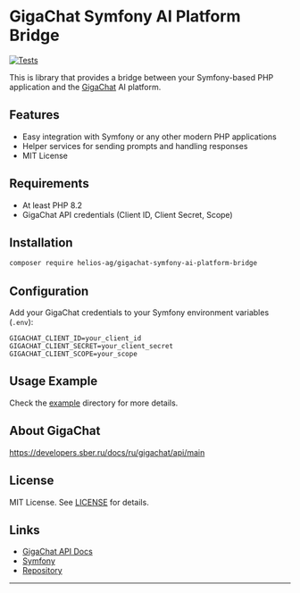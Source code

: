 # GigaChat Symfony AI Platform Bridge
[![Tests](https://github.com/helios-ag/gigachat-symfony-ai-platform-bridge/actions/workflows/tests.yaml/badge.svg)](https://github.com/helios-ag/gigachat-symfony-ai-platform-bridge/actions/workflows/tests.yaml)


This is library that provides a bridge between your Symfony-based PHP application and the [GigaChat](https://developers.sber.ru/docs/ru/gigachat/api/main) AI platform.

## Features

- Easy integration with Symfony or any other modern PHP applications
- Helper services for sending prompts and handling responses
- MIT License

## Requirements

- At least PHP 8.2
- GigaChat API credentials (Client ID, Client Secret, Scope)

## Installation

```bash
composer require helios-ag/gigachat-symfony-ai-platform-bridge
```

## Configuration

Add your GigaChat credentials to your Symfony environment variables (`.env`):

```dotenv
GIGACHAT_CLIENT_ID=your_client_id
GIGACHAT_CLIENT_SECRET=your_client_secret
GIGACHAT_CLIENT_SCOPE=your_scope
```

## Usage Example

Check the [example](/example) directory for more details.

## About GigaChat

https://developers.sber.ru/docs/ru/gigachat/api/main

## License

MIT License. See [LICENSE](LICENSE) for details.

## Links

- [GigaChat API Docs](https://developers.sber.ru/docs/ru/gigachat/api/main)
- [Symfony](https://symfony.com/)
- [Repository](https://github.com/helios-ag/gigachat-symfony-ai-platform-bridge)

---